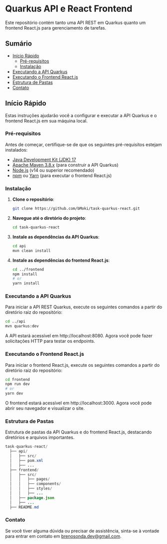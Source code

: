 # Quarkus API e React Frontend

Este repositório contém tanto uma API REST em Quarkus quanto um frontend React.js para gerenciamento de tarefas.

## Sumário

- [Início Rápido](#início-rápido)
  - [Pré-requisitos](#pré-requisitos)
  - [Instalação](#instalação)
- [Executando a API Quarkus](#executando-a-api-quarkus)
- [Executando o Frontend React.js](#executando-o-frontend-reactjs)
- [Estrutura de Pastas](#estrutura-de-pastas)
- [Contato](#contato)

## Início Rápido

Estas instruções ajudarão você a configurar e executar a API Quarkus e o frontend React.js em sua máquina local.

### Pré-requisitos

Antes de começar, certifique-se de que os seguintes pré-requisitos estejam instalados:

- [Java Development Kit (JDK) 17](https://adoptopenjdk.net/)
- [Apache Maven 3.8.x](https://maven.apache.org/download.cgi) (para construir a API Quarkus)
- [Node.js](https://nodejs.org/) (v14 ou superior recomendado)
- [npm](https://www.npmjs.com/) ou [Yarn](https://yarnpkg.com/) (para executar o frontend React.js)

### Instalação

1. **Clone o repositório**:

    ```sh
    git clone https://github.com/bMoki/task-quarkus-react.git
    ```
2. **Navegue até o diretório do projeto**:
    ```sh
    cd task-quarkus-react
    ```
3. **Instale as dependências da API Quarkus**:
    ```sh
    cd api
    mvn clean install
    ```
4. **Instale as dependências do frontend React.js**:
    ```sh
    cd ../frontend
    npm install
    # or
    yarn install
    ```
### Executando a API Quarkus
Para iniciar a API REST Quarkus, execute os seguintes comandos a partir do diretório raiz do repositório:

```sh
cd ../api
mvn quarkus:dev
```

A API estará acessível em http://localhost:8080. Agora você pode fazer solicitações HTTP para testar os endpoints.

### Executando o Frontend React.js
Para iniciar o frontend React.js, execute os seguintes comandos a partir do diretório raiz do repositório:

```sh
cd frontend
npm run dev
# or
yarn dev
```

O frontend estará acessível em http://localhost:3000. Agora você pode abrir seu navegador e visualizar o site.

### Estrutura de Pastas
Estrutura de pastas da API Quarkus e do frontend React.js, destacando diretórios e arquivos importantes.

```java
task-quarkus-react/
  ├── api/
  │   ├── src/
  │   ├── pom.xml
  │   ├── ...
  ├── frontend/
  │   ├── src/
  │   │   ├── pages/
  │   │   ├── components/
  │   │   ├── styles/
  │   │   ├── ...
  │   ├── package.json
  │   ├── ...
  ├── README.md
```

### Contato
Se você tiver alguma dúvida ou precisar de assistência, sinta-se à vontade para entrar em contato em brenosonda.dev@gmail.com.
